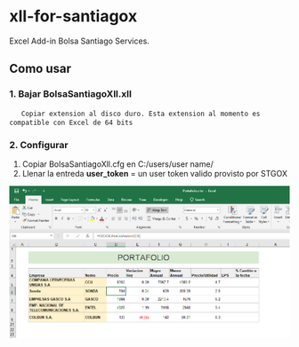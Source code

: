 # xll-for-santiagox
Excel Add-in Bolsa Santiago Services.

## Como usar
### 1. Bajar BolsaSantiagoXll.xll
       Copiar extension al disco duro. Esta extension al momento es compatible con Excel de 64 bits
### 2. Configurar
  1. Copiar BolsaSantiagoXll.cfg en C:/users/user name/
  2. Llenar la entreda **user_token** = un user token valido provisto por STGOX
  
![](STGOX_SC.PNG)
